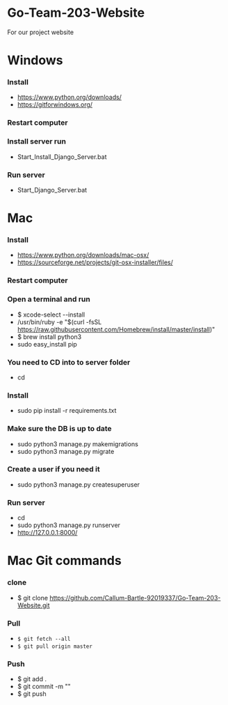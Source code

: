# Go-Team-203-Website
For our project website

# Windows
### Install
- https://www.python.org/downloads/
- https://gitforwindows.org/

### Restart computer

### Install server run 
- Start_Install_Django_Server.bat

### Run server
- Start_Django_Server.bat



# Mac
### Install
- https://www.python.org/downloads/mac-osx/
- https://sourceforge.net/projects/git-osx-installer/files/

### Restart computer

### Open a terminal and run 
- $ xcode-select --install
- /usr/bin/ruby -e "$(curl -fsSL https://raw.githubusercontent.com/Homebrew/install/master/install)"
- $ brew install python3
- sudo easy_install pip

### You need to CD into to server folder
- cd <server path>

### Install
- sudo pip install -r requirements.txt

### Make sure the DB is up to date
- sudo python3 manage.py makemigrations
- sudo python3 manage.py migrate

### Create a user if you need it
- sudo python3 manage.py createsuperuser

### Run server
- cd <server path>
- sudo python3 manage.py runserver
- http://127.0.0.1:8000/

# Mac Git commands
### clone
- $ git clone https://github.com/Callum-Bartle-92019337/Go-Team-203-Website.git 

### Pull
- ```$ git fetch --all```
- ```$ git pull origin master```

### Push
- $ git add .
- $ git commit -m "<Commit message here>"
- $ git push